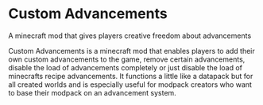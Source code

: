 # Custom Advancements
A minecraft mod that gives players creative freedom about advancements

Custom Advancements is a minecraft mod that enables players to add their own custom advancements to the game, remove certain advancements, disable the load of advancements completely or just disable the load of minecrafts recipe advancements. 
It functions a little like a datapack but for all created worlds and is especially useful for modpack creators who want to base their modpack on an advancement system.














